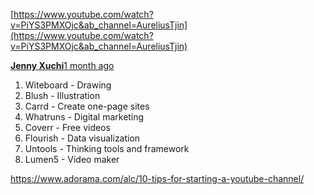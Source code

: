 [https://www.youtube.com/watch?v=PiYS3PMXOjc&ab_channel=AureliusTjin](https://www.youtube.com/watch?v=PiYS3PMXOjc&ab_channel=AureliusTjin) 

****[Jenny Xuchi](https://www.youtube.com/channel/UCS1ZnOkyrGkv7ZYWrJaGu_w)****[1 month ago](https://www.youtube.com/watch?v=PiYS3PMXOjc&lc=UgxB5tm8rraHm54EIop4AaABAg)

1. Witeboard - Drawing
2. Blush - Illustration
3. Carrd - Create one-page sites
4. Whatruns - Digital marketing
5. Coverr - Free videos
6. Flourish - Data visualization
7. Untools - Thinking tools and framework
8. Lumen5 - Video maker 

https://www.adorama.com/alc/10-tips-for-starting-a-youtube-channel/  